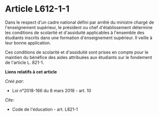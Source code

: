 # Article L612-1-1

Dans le respect d'un cadre national défini par arrêté du ministre chargé de l'enseignement supérieur, le président ou chef
d'établissement détermine les conditions de scolarité et d'assiduité applicables à l'ensemble des étudiants inscrits dans une
formation d'enseignement supérieur. Il veille à leur bonne application. 

Ces conditions de scolarité et d'assiduité sont prises en compte pour le maintien du bénéfice des aides attribuées aux
étudiants sur le fondement de l'article L. 821-1.

**Liens relatifs à cet article**

_Créé par_:

  - Loi n°2018-166 du 8 mars 2018 - art. 10

_Cite_:

  - Code de l'éducation - art. L821-1
